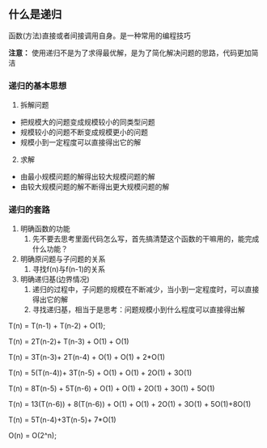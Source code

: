 ## 什么是递归
函数(方法)直接或者间接调用自身。是一种常用的编程技巧

**注意：**
使用递归不是为了求得最优解，是为了简化解决问题的思路，代码更加简洁

### 递归的基本思想

1. 拆解问题
- 把规模大的问题变成规模较小的同类型问题
- 规模较小的问题不断变成规模更小的问题
- 规模小到一定程度可以直接得出它的解

2. 求解
- 由最小规模问题的解得出较大规模问题的解
- 由较大规模问题的解不断得出更大规模问题的解

### 递归的套路
1. 明确函数的功能
   1. 先不要去思考里面代码怎么写，首先搞清楚这个函数的干嘛用的，能完成什么功能？
2. 明确原问题与子问题的关系
   1. 寻找f(n)与f(n-1)的关系
3. 明确递归基(边界情况)
   1. 递归的过程中，子问题的规模在不断减少，当小到一定程度时，可以直接得出它的解
   2. 寻找递归基，相当于是思考：问题规模小到什么程度可以直接得出解

T(n) = T(n-1) + T(n-2) + O(1);

T(n) = 2T(n-2)+ T(n-3) + O(1) +  O(1)

T(n) = 3T(n-3)+ 2T(n-4) + O(1) + O(1) + 2*O(1)

T(n) = 5(T(n-4))+ 3T(n-5) +  O(1) + O(1) + 2O(1) + 3O(1)

T(n) = 8T(n-5) + 5T(n-6)  +  O(1) + O(1) + 2O(1) + 3O(1) + 5O(1)

T(n) = 13(T(n-6)) + 8(T(n-6)) +  O(1) + O(1) + 2O(1) + 3O(1) + 5O(1)+8O(1)

T(n) = 5T(n-4)+3T(n-5)+ 7*O(1)





O(n) = O(2^n);





